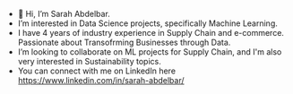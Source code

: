 - 👋 Hi, I’m Sarah Abdelbar.
- I’m interested in Data Science projects, specifically Machine Learning. 
- I have 4 years of industry experience in Supply Chain and e-commerce. Passionate about Transofrming Businesses through Data.
- I’m looking to collaborate on ML projects for Supply Chain, and I'm also very interested in Sustainability topics.
- You can connect with me on LinkedIn here https://www.linkedin.com/in/sarah-abdelbar/

<!---
sarahabdelbar/sarahabdelbar is a ✨ special ✨ repository because its `README.md` (this file) appears on your GitHub profile.
You can click the Preview link to take a look at your changes.
--->
